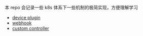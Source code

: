 本 repo 会记录一些 k8s 体系下一些机制的极简实现，方便理解学习

* [device plugin](device-plugin/)
* [webhook](webhook/)
* [custom controller](custom-controller/)
